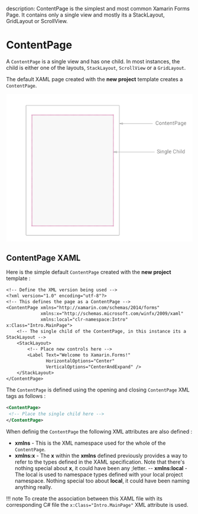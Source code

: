 description: ContentPage is the simplest and most common Xamarin Forms Page. It contains only a single view and mostly its a StackLayout, GridLayout or ScrollView.

# ContentPage

A `ContentPage` is a single view and has one child. In most instances, the child is either one of the layouts, `StackLayout`, `ScrollView` or a `GridLayout`.

The default XAML page created with the **new project** template creates a `ContentPage`.

![ContentPage](../images/pages/content-page.png)

## ContentPage XAML

Here is the simple default `ContentPage` created with the **new project** template :

```xaml
<!-- Define the XML version being used -->
<?xml version="1.0" encoding="utf-8"?>
<!-- This defines the page as a ContentPage -->
<ContentPage xmlns="http://xamarin.com/schemas/2014/forms" 
             xmlns:x="http://schemas.microsoft.com/winfx/2009/xaml" 
             xmlns:local="clr-namespace:Intro" x:Class="Intro.MainPage">
    <!-- The single child of the ContentPage, in this instance its a StackLayout -->
    <StackLayout>
        <!-- Place new controls here -->
        <Label Text="Welcome to Xamarin.Forms!" 
               HorizontalOptions="Center" 
               VerticalOptions="CenterAndExpand" />
    </StackLayout>
</ContentPage>
```

The `ContentPage` is defined using the opening and closing `ContentPage` XML tags as follows :

```xml
<ContentPage>
 <!-- Place the single child here -->
</ContentPage>
```

When definig the `ContentPage` the following XML attributes are also defined :

- **xmlns** - This is the XML namespace used for the whole of the `ContentPage`.
- **xmlns:x** - The **x** within the **xmlns** defined previously provides a way to refer to the types defined in the XAML specification. Note that there's nothing special about **x**, it could have been any ;letter.
-- **xmlns:local** - The local is used to namespace types defined with your local project namespace. Nothing special too about **local**, it could have been naming anything really.

!!! note
  To create the association between this XAML file with its corresponding C# file the `x:Class="Intro.MainPage"` XML attribute is used.